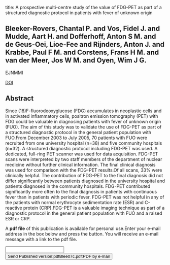 title: A prospective multi-centre study of the value of FDG-PET as part of a structured diagnostic protocol in patients with fever of unknown origin

## Bleeker-Rovers, Chantal P. and Vos, Fidel J. and Mudde, Aart H. and Dofferhoff, Anton S M. and de Geus-Oei, Lioe-Fee and Rijnders, Anton J. and Krabbe, Paul F M. and Corstens, Frans H M. and van der Meer, Jos W M. and Oyen, Wim J G.
EJNMMI

<a href="https://doi.org/10.1007/s00259-006-0295-z">DOI</a>

## Abstract
Since (18)F-fluorodeoxyglucose (FDG) accumulates in neoplastic cells and in activated inflammatory cells, positron emission tomography (PET) with FDG could be valuable in diagnosing patients with fever of unknown origin (FUO). The aim of this study was to validate the use of FDG-PET as part of a structured diagnostic protocol in the general patient population with FUO.From December 2003 to July 2005, 70 patients with FUO were recruited from one university hospital (n=38) and five community hospitals (n=32). A structured diagnostic protocol including FDG-PET was used. A dedicated, full-ring PET scanner was used for data acquisition. FDG-PET scans were interpreted by two staff members of the department of nuclear medicine without further clinical information. The final clinical diagnosis was used for comparison with the FDG-PET results.Of all scans, 33% were clinically helpful. The contribution of FDG-PET to the final diagnosis did not differ significantly between patients diagnosed in the university hospital and patients diagnosed in the community hospitals. FDG-PET contributed significantly more often to the final diagnosis in patients with continuous fever than in patients with periodic fever. FDG-PET was not helpful in any of the patients with normal erythrocyte sedimentation rate (ESR) and C-reactive protein (CRP).FDG-PET is a valuable imaging technique as part of a diagnostic protocol in the general patient population with FUO and a raised ESR or CRP.

A <b>pdf file</b> of this publication is available for personal use.Enter your e-mail address in the box below and press the button. You will receive an e-mail message with a link to the pdf file.
<form action="sender.php">  <input type="text" name="email">  <input type="submit" value="Send Published version:pdfBlee07c.pdf:PDF by e-mail"></form>
